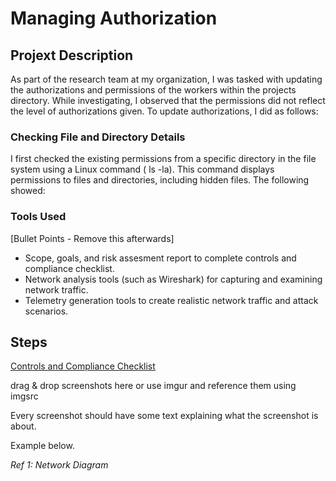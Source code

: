 # Managing Authorization

## Projext Description

As part of the research team at my organization, I was tasked with updating the authorizations and permissions of the workers within the projects directory. While investigating, I observed that the permissions did not reflect the level of authorizations given. To update authorizations, I did as follows:

### Checking File and Directory Details

I first checked the existing permissions from a specific directory in the file system using a Linux command ( ls -la). This command displays permissions to files and directories, including hidden files. The following  showed:

### Tools Used
[Bullet Points - Remove this afterwards]

- Scope, goals, and risk assesment report to complete controls and compliance checklist.
- Network analysis tools (such as Wireshark) for capturing and examining network traffic.
- Telemetry generation tools to create realistic network traffic and attack scenarios.

## Steps
<a href="https://docs.google.com/document/d/16SLQHlL-fizL8V50rQ15fyVap0lETzy_CzVXZQMjMJ0/edit?tab=t.0)">Controls and Compliance Checklist</a>


drag & drop screenshots here or use imgur and reference them using imgsrc

Every screenshot should have some text explaining what the screenshot is about.

Example below.

*Ref 1: Network Diagram*
